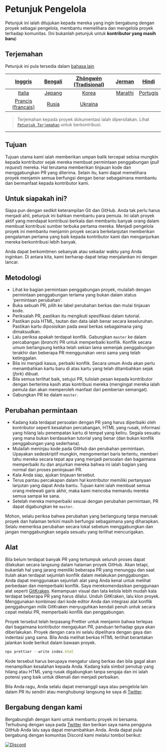 # Petunjuk Pengelola

Petunjuk ini ialah ditujukan kepada mereka yang ingin bergabung dengan proyek sebagai pengelola, membantu memelihara dan mengelola proyek terhadap komunitas. (Ini bukanlah petunjuk untuk **kontributor yang masih baru**)

## Terjemahan

Petunjuk ini pula tersedia dalam [bahasa lain](/translations/README.md)

| [Inggris](../../maintainer_guide.md) | [Bengali](maintainer_guide.ben.md) | [Zhōngwén (Tradisional)](maintainer_guide.zho-tc.md) | [Jerman](maintainer_guide.ger.md) | [Hindi](maintainer_guide.hin.md) |
| :---: | :---: | :---: | :---: | :---: |
| [Italia](maintainer_guide.ita.md) | [Jepang](maintainer_guide.jpn.md) | [Korea](maintainer_guide.kor.md) | [Marathi](maintainer_guide.mar.md) | [Portugis](maintainer_guide.por.md) 
| [Prancis (français)](maintainer_guide.fra.md) | [Rusia](maintainer_guide.rus.md) | [Ukraina](maintainer_guide.ukr.md)

> Terjemahan kepada proyek dokumentasi ialah dipersilakan. Lihat [`Petunjuk Terjemahan`](translations/README.md) untuk berkontribusi.

---

## Tujuan

Tujuan utama kami ialah memberikan umpan balik tercepat sebisa mungkin kepada kontributor sejak mereka membuat permintaan penggabungan (*pull request*) mereka. Hal terutama memberikan tinjauan kode dan menggabungkan PR yang diterima.
Selain itu, kami dapat memelihara proyek menjamin semua berfungsi dengan benar sebagaimana membantu dan bermanfaat kepada kontributor kami.

## Untuk siapakah ini?

Siapa pun dengan sedikit keterampilan Git dan GitHub. Anda tak perlu harus menjadi ahli, petunjuk ini bahkan membantu para pemula. Ini ialah proyek aktif yang mendapat kontribusi berkala dan membantu banyak orang dalam membuat kontribusi sumber terbuka pertama mereka. Menjadi pengelola proyek ini membantu menjamin proyek secara berkelanjutan memberikan pengalaman pertama yang baik kepada kontributor kami dan menganjurkan mereka berkontribusi lebih banyak.

Anda dapat berkomitmen sebanyak atau sekadar waktu yang Anda inginkan. Di antara kita, kami berharap dapat tetap menjalankan ini dengan lancar.

## Metodologi

- Lihat ke bagian permintaan penggabungan proyek, mulailah dengan permintaan penggabungan terlama yang bukan dalam status 'permintaan perubahan'.
- Buka sebuah PR, pilih ke label perubahan berkas dan mulai tinjauan kode.
- Periksalah PR, pastikan itu mengikuti spesifikasi dalam tutorial.
- Pastikan pula HTML, tautan dan data ialah benar secara keseluruhan. Pastikan kartu diposisikan pada awal berkas sebagaimana yang dimaksudkan.
- Lalu periksa apakah terdapat konflik. Gabungkan `master` ke dalam percabangan (*branch*) PR untuk memperbaiki konflik. Konflik secara umum berlangsung ketika telah sekian lama semenjak penggabungan terakhir dan beberapa PR menggunakan versi sama yang telah ketinggalan.
- Bila ini menjadi kasus, perbaiki konflik. Secara umum Anda akan perlu menambahkan kartu baru di atas kartu yang telah ditambahkan sejak (*fork*) dibuat.
- Bila semua terlihat baik, setujui PR, tulislah pesan kepada kontributor dengan berterima kasih atas kontribusi mereka (mengingat mereka ialah pemula dan akan memperoleh manfaat dari pemberian semangat).
- Gabungkan PR ke dalam `master`.

## Perubahan permintaan

- Kadang kala terdapat persoalan dengan PR yang harus diperbaiki oleh kontributor seperti kesalahan percabangan, HTML yang rusak, informasi yang hilang lalu penempatan kartu di tempat yang keliru. Segala sesuatu yang mana bukan berdasarkan tutorial yang benar (dan bukan konflik penggabungan yang sederhana).
- Mulailah meninjau kode pada GitHub dan perubahan permintaan. Upayakan sedeskriptif mungkin, mengomentari baris tertentu, memberi tahu mereka secara tepat apa yang menjadi persoalan dan bagaimana memperbaiki itu dan anjurkan mereka bahwa ini ialah bagian yang normal dari proses peninjauan PR.
- Kala Anda siap, ajukan tinjauan tersebut.
- Terus pantau percakapan dalam hal kontributor memiliki pertanyaan lanjutan yang dapat Anda bantu. Tujuan kami ialah membuat semua orang melewati garis akhir, maka kami mencoba memandu mereka semua sampai ke sana.
- Setelah mereka memperbaiki sesuai dengan perubahan permintaan, PR dapat digabungkan ke `master`.

Mohon, selalu periksa bahwa perubahan yang berlangsung tanpa merusak proyek dan halaman terkini masih berfungsi sebagaimana yang diharapkan. Selalu memeriksa perubahan secara lokal sebelum menggabungkan dan jangan menggabungkan segala sesuatu yang terlihat mencurigakan.

## Alat

Bila belum terdapat banyak PR yang tertumpuk seluruh proses dapat dilakukan secara langsung dalam halaman proyek GitHub.
Akan tetapi, bukanlah hal yang jarang memiliki beberapa PR yang menunggu dan saat itulah akan terdapat sejumlah konflik dalam melakukan penggabungan. Anda dapat menggunakan sejumlah alat yang Anda kenal untuk melihat perbedaan dan memperbaiki konflik.
Saya merekomendasikan penggunaan alat seperti [GitKraken](https://www.gitkraken.com/download). Kemampuan visual dan tata kelola lebih mudah kala terdapat beberapa PR yang harus dilalui.
Unduh GitKraken, lalu klon proyek. Menggunakan kombinasi dari kode editor Anda dan integrasi alat konflik penggabungan milik GitKraken menyuguhkan kendali penuh untuk secara cepat melalui PR, memperbaiki konflik dan penggabungan.

Proyek tersebut telah terpasang Prettier untuk menjamin bahwa terlepas dari bagaimana kontributor mengajukan PR, panduan terhadap gaya akan diberlakukan. Proyek dengan cara ini selalu dipelihara dengan gaya dan indentasi yang sama.
Bila Anda melihat berkas HTML terlihat berantakan jalankan kode berikut dalam bawaan proyek.

```js
npx prettier --write index.html
```

Kode tersebut harus berupaya mengatur ulang berkas dan bila gagal akan menampilkan kesalahan kepada Anda. Kadang kala simbol penutup yang hilang atau HTML yang rusak digabungkan tanpa sengaja dan ini ialah potensi yang baik untuk dikenali dan menjadi perbaikan.

Bila Anda ragu, Anda selalu dapat memanggil saya atau pengelola lain dalam PR itu sendiri atau menghubungi langsung ke saya di [Twitter](https://twitter.com/Syknapse).

## Bergabung dengan kami

Bergabunglah dengan kami untuk membantu proyek ini bersama. Terhubung dengan saya pada [Twitter](https://twitter.com/Syknapse) dan berikan saya nama pengguna GitHub Anda lalu saya dapat menambahkan Anda. Anda dapat pula bergabung dengan komunitas Discord kami melalui tombol berikut:

[![Discord](https://badgen.net/discord/online-members/tWkvS4ueVF?label=Join%20Our%20Discord%20Server&icon=discord)](https://discord.gg/tWkvS4ueVF 'Bergabung dengan peladen Discord kami!')
